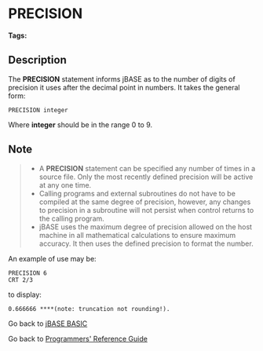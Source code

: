 # PRECISION

<PageHeader />  

**Tags:**
<badge text='mathematical operations' vertical='middle' />

## Description

The **PRECISION** statement informs jBASE as to the number of digits of precision it uses after the decimal point in numbers. It takes the general form:

```
PRECISION integer
```

Where **integer** should be in the range 0 to 9.

## Note

> - A **PRECISION** statement can be specified any number of times in a source file. Only the most recently defined precision will be active at any one time.
> - Calling programs and external subroutines do not have to be compiled at the same degree of precision, however, any changes to precision in a subroutine will not persist when control returns to the calling program.
> - jBASE uses the maximum degree of precision allowed on the host machine in all mathematical calculations to ensure maximum accuracy. It then uses the defined precision to format the number.

An example of use may be:

```
PRECISION 6
CRT 2/3
```

to display:

```
0.666666 ****(note: truncation not rounding!).
```

Go back to [jBASE BASIC](./../README.md)

Go back to [Programmers' Reference Guide](./../../reference-guides/jbc/README.md)

<PageFooter />
